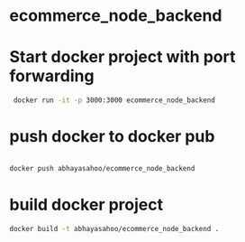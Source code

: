 # ecommerce_node_backend

# Start docker project with port forwarding

```bash
 docker run -it -p 3000:3000 ecommerce_node_backend
```

# push docker to docker pub

```bash

docker push abhayasahoo/ecommerce_node_backend 
```

# build docker project

```bash
docker build -t abhayasahoo/ecommerce_node_backend .
```
